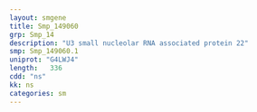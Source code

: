 ```yaml
---
layout: smgene
title: Smp_149060
grp: Smp_14
description: "U3 small nucleolar RNA associated protein 22"
smp: Smp_149060.1
uniprot: "G4LWJ4"
length:   336
cdd: "ns"
kk: ns
categories: sm
---
```

